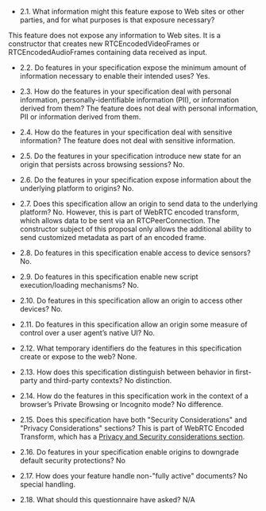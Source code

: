 * 2.1. What information might this feature expose to Web sites or other parties, and for what purposes is that exposure necessary?

This feature does not expose any information to Web sites. It is a constructor that creates new RTCEncodedVideoFrames or RTCEncodedAudioFrames containing data received as input.


* 2.2. Do features in your specification expose the minimum amount of information necessary to enable their intended uses?
Yes.


* 2.3. How do the features in your specification deal with personal information, personally-identifiable information (PII), or information derived from them?
The feature does not deal with personal information, PII or information derived from them.


* 2.4. How do the features in your specification deal with sensitive information?
The feature does not deal with sensitive information.

* 2.5. Do the features in your specification introduce new state for an origin that persists across browsing sessions?
No.

* 2.6. Do the features in your specification expose information about the underlying platform to origins?
No.

* 2.7. Does this specification allow an origin to send data to the underlying platform?
No. However, this is part of WebRTC encoded transform, which allows data to be sent via an RTCPeerConnection. The constructor subject of this proposal only allows the additional ability to send customized metadata as part of an encoded frame.

* 2.8. Do features in this specification enable access to device sensors?
No.

* 2.9. Do features in this specification enable new script execution/loading mechanisms?
No.

* 2.10. Do features in this specification allow an origin to access other devices?
No.

* 2.11. Do features in this specification allow an origin some measure of control over a user agent’s native UI?
No.

* 2.12. What temporary identifiers do the features in this specification create or expose to the web?
None.

* 2.13. How does this specification distinguish between behavior in first-party and third-party contexts?
No distinction.

* 2.14. How do the features in this specification work in the context of a browser’s Private Browsing or Incognito mode?
No difference.

* 2.15. Does this specification have both "Security Considerations" and "Privacy Considerations" sections?
This is part of WebRTC Encoded Transform, which has a [Privacy and Security considerations section](https://w3c.github.io/webrtc-encoded-transform/#privacy).

* 2.16. Do features in your specification enable origins to downgrade default security protections?
No

* 2.17. How does your feature handle non-"fully active" documents?
No special handling.

* 2.18. What should this questionnaire have asked?
N/A
